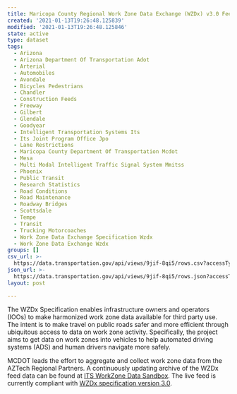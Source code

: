 ```yaml
---
title: Maricopa County Regional Work Zone Data Exchange (WZDx) v3.0 Feed Sample
created: '2021-01-13T19:26:48.125839'
modified: '2021-01-13T19:26:48.125846'
state: active
type: dataset
tags:
  - Arizona
  - Arizona Department Of Transportation Adot
  - Arterial
  - Automobiles
  - Avondale
  - Bicycles Pedestrians
  - Chandler
  - Construction Feeds
  - Freeway
  - Gilbert
  - Glendale
  - Goodyear
  - Intelligent Transportation Systems Its
  - Its Joint Program Office Jpo
  - Lane Restrictions
  - Maricopa County Department Of Transportation Mcdot
  - Mesa
  - Multi Modal Intelligent Traffic Signal System Mmitss
  - Phoenix
  - Public Transit
  - Research Statistics
  - Road Conditions
  - Road Maintenance
  - Roadway Bridges
  - Scottsdale
  - Tempe
  - Transit
  - Trucking Motorcoaches
  - Work Zone Data Exchange Specification Wzdx
  - Work Zone Data Exchange Wzdx
groups: []
csv_url: >-
  https://data.transportation.gov/api/views/9jif-8qi5/rows.csv?accessType=DOWNLOAD
json_url: >-
  https://data.transportation.gov/api/views/9jif-8qi5/rows.json?accessType=DOWNLOAD
layout: post

---
```

The WZDx Specification enables infrastructure owners and operators (IOOs) to make harmonized work zone data available for third party use. The intent is to make travel on public roads safer and more efficient through ubiquitous access to data on work zone activity. Specifically, the project aims to get data on work zones into vehicles to help automated driving systems (ADS) and human drivers navigate more safely.

MCDOT leads the effort to aggregate and collect work zone data from the AZTech Regional Partners. A continuously updating archive of the WZDx feed data can be found at <a href="http://usdot-its-workzone-public-data.s3.amazonaws.com/index.html" target="_blank" rel="noopener">ITS WorkZone Data Sandbox</a>.  The live feed is currently compliant with <a href="https://github.com/usdot-jpo-ode/jpo-wzdx/tree/v3.0" target="_blank" rel="noopener">WZDx specification version 3.0</a>.
